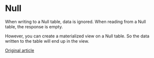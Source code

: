 
# Null

When writing to a Null table, data is ignored. When reading from a Null table, the response is empty.

However, you can create a materialized view on a Null table. So the data written to the table will end up in the view.


[Original article](https://clickhouse.tech/docs/en/operations/table_engines/null/) <!--hide-->
